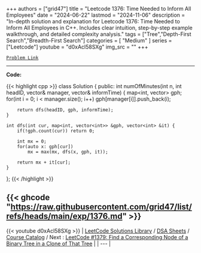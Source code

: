 
+++
authors = ["grid47"]
title = "Leetcode 1376: Time Needed to Inform All Employees"
date = "2024-06-22"
lastmod = "2024-11-06"
description = "In-depth solution and explanation for Leetcode 1376: Time Needed to Inform All Employees in C++. Includes clear intuition, step-by-step example walkthrough, and detailed complexity analysis."
tags = ["Tree","Depth-First Search","Breadth-First Search"]
categories = [
    "Medium"
]
series = ["Leetcode"]
youtube = "d0xAcl58SXg"
img_src = ""
+++



[`Problem Link`](https://leetcode.com/problems/time-needed-to-inform-all-employees/description/)

---
**Code:**

{{< highlight cpp >}}
class Solution {
public:
    int numOfMinutes(int n, int headID, vector<int>& manager, vector<int>& informTime) {
        map<int, vector<int>> gph;
        for(int i = 0; i < manager.size(); i++)
        gph[manager[i]].push_back(i);
        
        return dfs(headID, gph, informTime);
    }
    
    int dfs(int cur, map<int, vector<int>> &gph, vector<int> &it) {
        if(!gph.count(cur)) return 0;
        
        int mx = 0;
        for(auto x: gph[cur])
            mx = max(mx, dfs(x, gph, it));
        
        return mx + it[cur];
    }
    
};
{{< /highlight >}}

{{< ghcode "https://raw.githubusercontent.com/grid47/list/refs/heads/main/exp/1376.md" >}}
---
{{< youtube d0xAcl58SXg >}}
| [LeetCode Solutions Library](https://grid47.xyz/leetcode/) / [DSA Sheets](https://grid47.xyz/sheets/) / [Course Catalog](https://grid47.xyz/courses/) / Next : [LeetCode #1379: Find a Corresponding Node of a Binary Tree in a Clone of That Tree](https://grid47.xyz/leetcode/solution-1379-find-a-corresponding-node-of-a-binary-tree-in-a-clone-of-that-tree/) |
| --- |
